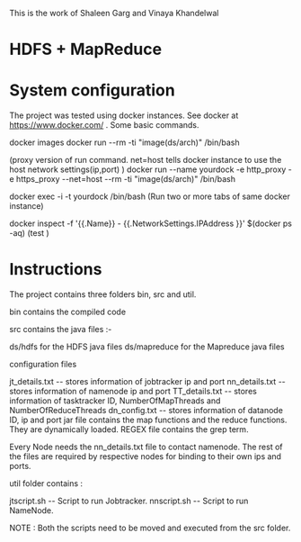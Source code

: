 This is the work of Shaleen Garg and Vinaya Khandelwal

# HDFS + MapReduce

# System configuration

The project was tested using docker instances. See docker at https://www.docker.com/ .
Some basic commands.

docker images
docker run --rm -ti "image(ds/arch)" /bin/bash 

(proxy version of run command. net=host tells docker instance to use the host network settings(ip,port) )
docker run --name yourdock -e http_proxy -e https_proxy --net=host --rm -ti "image(ds/arch)" /bin/bash

docker exec -i -t yourdock /bin/bash (Run two or more tabs of same docker instance)

docker inspect -f '{{.Name}} - {{.NetworkSettings.IPAddress }}' $(docker ps -aq) (test )

# Instructions

The project contains three folders bin, src and util.

bin contains the compiled code

src contains the java files :-

ds/hdfs for the HDFS java files
ds/mapreduce for the Mapreduce java files

configuration files

jt_details.txt -- stores information of jobtracker ip and port
nn_details.txt -- stores information of namenode ip and port 
TT_details.txt -- stores information of tasktracker ID, NumberOfMapThreads and NumberOfReduceThreads
dn_config.txt -- stores information of datanode ID, ip and port
jar file contains the map functions and the reduce functions. They are dynamically loaded.
REGEX file contains the grep term.

Every Node needs the nn_details.txt file to contact namenode. The rest of the files are required by 
respective nodes for binding to their own ips and ports.

util folder contains : 

jtscript.sh -- Script to run Jobtracker. 
nnscript.sh -- Script to run NameNode.

NOTE : Both the scripts need to be moved and executed from the src folder.





